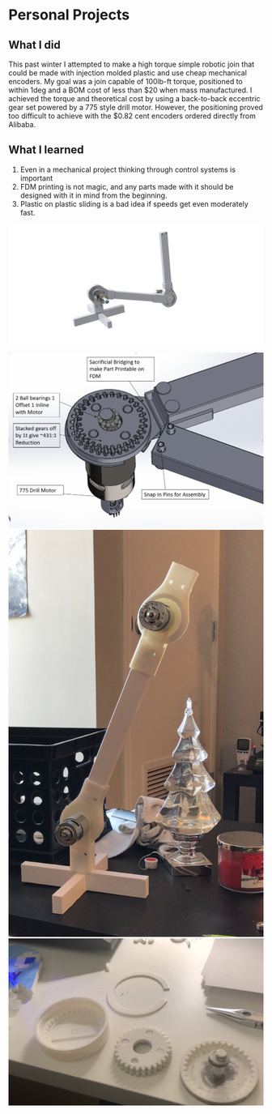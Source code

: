 # Personal Projects
## What I did
This past winter I attempted to make a high torque simple robotic join that could be made with injection molded plastic and use cheap mechanical encoders. My goal was a join capable of 100lb-ft torque, positioned to within 1deg and a BOM cost of less than $20 when mass manufactured.  I achieved the torque and theoretical cost by using a back-to-back eccentric gear set powered by a 775 style drill motor. However, the positioning proved too difficult to achieve with the $0.82 cent encoders ordered directly from Alibaba. 
## What I learned
1. Even in a mechanical project thinking through control systems is important
2. FDM printing is not magic, and any parts made with it should be designed with it in mind from the beginning.
3. Plastic on plastic sliding is a bad idea if speeds get even moderately fast.
 

![](Arm.png)

![](Reducer.png)
![](assemarm.jpg)
![](parts2.jpg)
